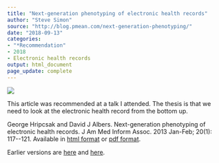 ```yaml
---
title: "Next-generation phenotyping of electronic health records"
author: "Steve Simon"
source: "http://blog.pmean.com/next-generation-phenotyping/"
date: "2018-09-13"
categories:
- "*Recommendation"
- 2018
- Electronic health records
output: html_document
page_update: complete
---
```


![](http://www.pmean.com/new-images/18/next-generation-phenotyping01.png)

<!---More--->

This article was recommended at a talk I attended. The thesis is that we need to look at the electronic health record from the bottom up.

George Hripcsak and David J Albers. Next-generation phenotyping of electronic health records. J Am Med Inform Assoc. 2013 Jan-Feb; 20(1): 117--121. Available in [html format][hri1] or [pdf format][hri2].

[hri1]: https://academic.oup.com/jamia/article/20/1/117/2909152
[hri2]: https://academic.oup.com/jamia/article-pdf/20/1/117/9516924/20-1-117.pdf

Earlier versions are [here][sim1] and [here][sim2].
 
[sim1]: http://blog.pmean.com/next-generation-phenotyping/
[sim2]: http://new.pmean.com/next-generation-phenotyping/
